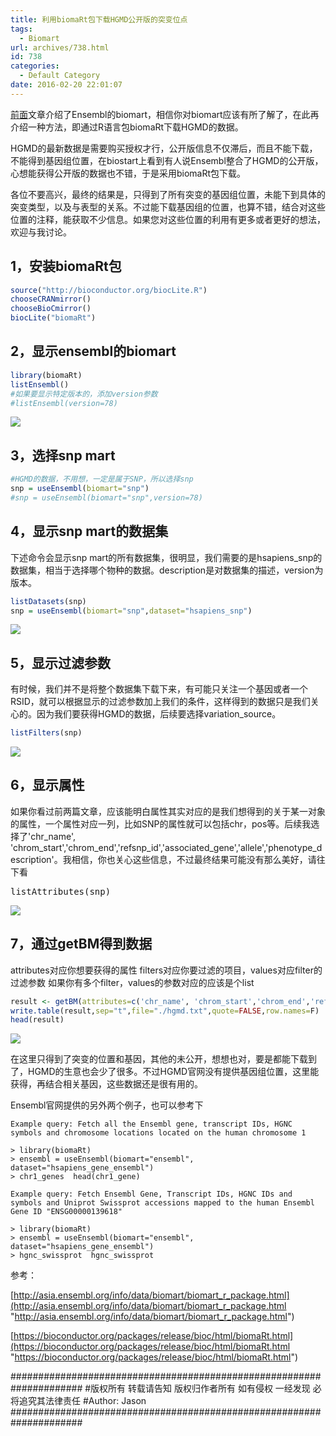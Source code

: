 ```yaml
---
title: 利用biomaRt包下载HGMD公开版的突变位点
tags:
  - Biomart
url: archives/738.html
id: 738
categories:
  - Default Category
date: 2016-02-20 22:01:07
---
```


[前面](http://wp.zxzyl.com/?p=174 "如何获取Ensembl gene id和NCBI的gene id及与HGNC的对应关系")文章介绍了Ensembl的biomart，相信你对biomart应该有所了解了，在此再介绍一种方法，即通过R语言包biomaRt下载HGMD的数据。

HGMD的最新数据是需要购买授权才行，公开版信息不仅滞后，而且不能下载，不能得到基因组位置，在biostart上看到有人说Ensembl整合了HGMD的公开版，心想能获得公开版的数据也不错，于是采用biomaRt包下载。

各位不要高兴，最终的结果是，只得到了所有突变的基因组位置，未能下到具体的突变类型，以及与表型的关系。不过能下载基因组的位置，也算不错，结合对这些位置的注释，能获取不少信息。如果您对这些位置的利用有更多或者更好的想法，欢迎与我讨论。

## 1，安装biomaRt包

```R
source("http://bioconductor.org/biocLite.R")
chooseCRANmirror()
chooseBioCmirror()
biocLite("biomaRt")
```




## 2，显示ensembl的biomart

```R
library(biomaRt)
listEnsembl()
#如果要显示特定版本的，添加version参数
#listEnsembl(version=78)
```




![](/wp/f4w/2020/2016-02-20-biomaRt-listensemblbiomart.png) 

<!--more-->

## 3，选择snp mart

```R
#HGMD的数据，不用想，一定是属于SNP，所以选择snp
snp = useEnsembl(biomart="snp")
#snp = useEnsembl(biomart="snp",version=78)
```




## 4，显示snp mart的数据集

下述命令会显示snp mart的所有数据集，很明显，我们需要的是hsapiens_snp的数据集，相当于选择哪个物种的数据。description是对数据集的描述，version为版本。

```R
listDatasets(snp) 
snp = useEnsembl(biomart="snp",dataset="hsapiens_snp")
```


![](/wp/f4w/2020/2016-02-20-biomaRt-listensembldataset.png)


## 5，显示过滤参数

有时候，我们并不是将整个数据集下载下来，有可能只关注一个基因或者一个RSID，就可以根据显示的过滤参数加上我们的条件，这样得到的数据只是我们关心的。因为我们要获得HGMD的数据，后续要选择variation_source。

```R
listFilters(snp)
```

![](/wp/f4w/2020/2016-02-20-biomaRt-listensembldatasetfilters.png)

## 6，显示属性

如果你看过前两篇文章，应该能明白属性其实对应的是我们想得到的关于某一对象的属性，一个属性对应一列，比如SNP的属性就可以包括chr，pos等。后续我选择了'chr_name', 'chrom_start','chrom_end','refsnp_id','associated_gene','allele','phenotype_description'。我相信，你也关心这些信息，不过最终结果可能没有那么美好，请往下看
<pre>listAttributes(snp)</pre>

![](/wp/f4w/2020/2016-02-20-biomaRt-listensembldatasetattribute.png)

## 7，通过getBM得到数据

attributes对应你想要获得的属性
filters对应你要过滤的项目，values对应filter的过滤参数
如果你有多个filter，values的参数对应的应该是个list

```R
result <- getBM(attributes=c('chr_name', 'chrom_start','chrom_end','refsnp_id','associated_gene','allele','phenotype_description'), filters = 'variation_source', values ="HGMD-PUBLIC", mart = snp)
write.table(result,sep="t",file="./hgmd.txt",quote=FALSE,row.names=F)
head(result)
```


![](/wp/f4w/2020/2016-02-20-biomaRt-hgmdresult.png)

在这里只得到了突变的位置和基因，其他的未公开，想想也对，要是都能下载到了，HGMD的生意也会少了很多。不过HGMD官网没有提供基因组位置，这里能获得，再结合相关基因，这些数据还是很有用的。

Ensembl官网提供的另外两个例子，也可以参考下

```
Example query: Fetch all the Ensembl gene, transcript IDs, HGNC symbols and chromosome locations located on the human chromosome 1

> library(biomaRt)
> ensembl = useEnsembl(biomart="ensembl", dataset="hsapiens_gene_ensembl")
> chr1_genes  head(chr1_gene)

Example query: Fetch Ensembl Gene, Transcript IDs, HGNC IDs and symbols and Uniprot Swissprot accessions mapped to the human Ensembl Gene ID "ENSG00000139618"

> library(biomaRt)
> ensembl = useEnsembl(biomart="ensembl", dataset="hsapiens_gene_ensembl")
> hgnc_swissprot  hgnc_swissprot
```


参考：

[http://asia.ensembl.org/info/data/biomart/biomart_r_package.html](http://asia.ensembl.org/info/data/biomart/biomart_r_package.html "http://asia.ensembl.org/info/data/biomart/biomart_r_package.html")

[https://bioconductor.org/packages/release/bioc/html/biomaRt.html](https://bioconductor.org/packages/release/bioc/html/biomaRt.html "https://bioconductor.org/packages/release/bioc/html/biomaRt.html")

\#####################################################################
\#版权所有 转载请告知 版权归作者所有 如有侵权 一经发现 必将追究其法律责任
\#Author: Jason
\#####################################################################